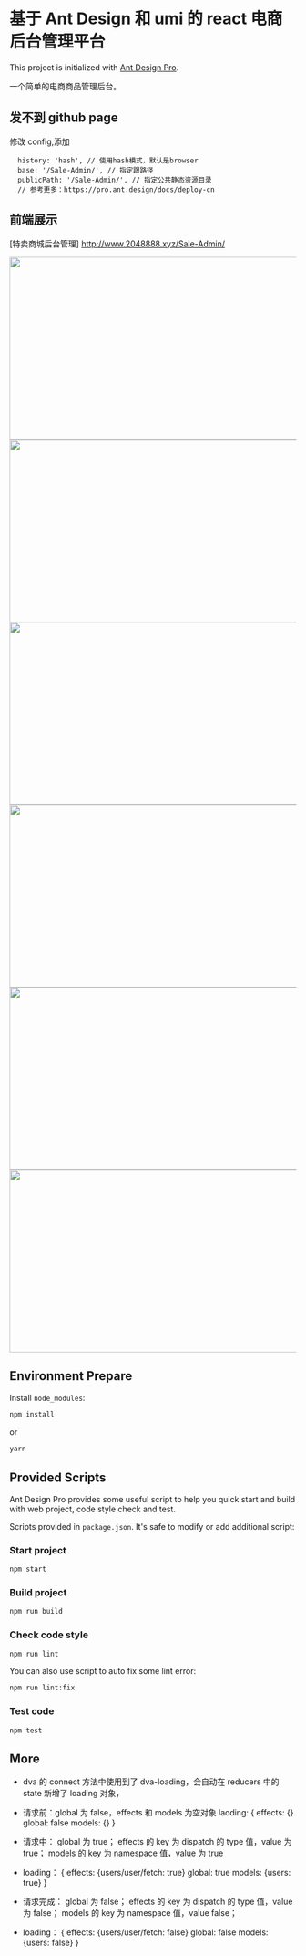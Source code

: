 # 基于 Ant Design 和 umi 的 react 电商后台管理平台

This project is initialized with [Ant Design Pro](https://pro.ant.design).

一个简单的电商商品管理后台。

## 发不到 github page

修改 config,添加

```
  history: 'hash', // 使用hash模式，默认是browser
  base: '/Sale-Admin/', // 指定跟路径
  publicPath: '/Sale-Admin/', // 指定公共静态资源目录
  // 参考更多：https://pro.ant.design/docs/deploy-cn
```

## 前端展示

[特卖商城后台管理] http://www.2048888.xyz/Sale-Admin/

<div align="center">
<img src="https://cdn.jsdelivr.net/gh/lightzhu/public_cdn@0.7.0/image/react/sale-mall1.png" height="320" width="568" >
<img src="https://cdn.jsdelivr.net/gh/lightzhu/public_cdn@0.7.0/image/react/sale-mall2.png" height="320" width="568" >
</div>

<div align="center">
<img src="https://cdn.jsdelivr.net/gh/lightzhu/public_cdn@0.7.0/image/react/sale-mall3.png" height="320" width="568" >
<img src="https://cdn.jsdelivr.net/gh/lightzhu/public_cdn@0.7.0/image/react/sale-mall4.png" height="320" width="568" >
</div>

<div align="center">
<img src="https://cdn.jsdelivr.net/gh/lightzhu/public_cdn@0.7.0/image/react/sale-mall5.png" height="320" width="568" >
<img src="https://cdn.jsdelivr.net/gh/lightzhu/public_cdn@0.7.0/image/react/sale-mall6.png" height="320" width="568" >
</div>

## Environment Prepare

Install `node_modules`:

```bash
npm install
```

or

```bash
yarn
```

## Provided Scripts

Ant Design Pro provides some useful script to help you quick start and build with web project, code style check and test.

Scripts provided in `package.json`. It's safe to modify or add additional script:

### Start project

```bash
npm start
```

### Build project

```bash
npm run build
```

### Check code style

```bash
npm run lint
```

You can also use script to auto fix some lint error:

```bash
npm run lint:fix
```

### Test code

```bash
npm test
```

## More

- dva 的 connect 方法中使用到了 dva-loading，会自动在 reducers 中的 state 新增了 loading 对象，
- 请求前：global 为 false，effects 和 models 为空对象 laoding: { effects: {} global: false models: {} }
- 请求中： global 为 true； effects 的 key 为 dispatch 的 type 值，value 为 true； models 的 key 为 namespace 值，value 为 true
- loading： { effects: {users/user/fetch: true} global: true models: {users: true} }
- 请求完成： global 为 false； effects 的 key 为 dispatch 的 type 值，value 为 false； models 的 key 为 namespace 值，value false；

- loading： { effects: {users/user/fetch: false} global: false models: {users: false} }
